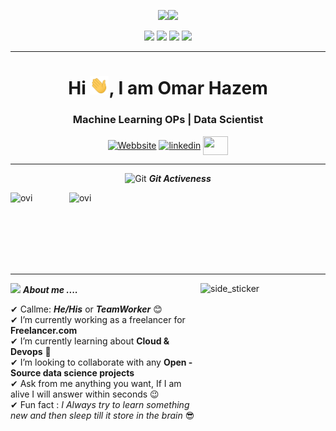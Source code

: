 
 <p align="center">
<img src="https://blogger.googleusercontent.com/img/a/AVvXsEiwuZBmGjHoOs7QC70hmjijHlyCgyo39Me7z7zpwbAeFJU527dbmQACn0klaiaBteX3orea2j3HjQ9164Xznf8FGZtnoSXvqAFC-fWE-8K9Xz_OMHAPBaJEjc-oPhVzB_R1K2WSzWazpspTRTDVrSl84rqzDiPlF6-GauMvhX_M1noJbd44Qj413cA=s16000" width="300"><img src="https://blogger.googleusercontent.com/img/a/AVvXsEjtvfNXqEmWVHxzUUIZ4J_E8KgG1nSAJm96hNoj3SVFpgxnR0CtXjoP7jALpPcI6RawufgN7kvYJCWqbEMZC9kDIZsQfHOLcx87YlYie2XumffDmDCKYd2Em72N-gyQgYLUc4Fhi_Vs4QcIwA6353FO-qCLUn4bW6w3N-0klh0mbnX75FAjDFBst_M=s16000" width="300">

</p>






 <p align="center">
<img src="https://img.shields.io/badge/Age-23-blue" />
  <img src="https://img.shields.io/badge/Focus-Machine%20Learning%20%26%20 Devops-brightgreen" />
  <img src="https://img.shields.io/badge/Lives-Egypt-success" />
  <img src="https://img.shields.io/badge/Languages-English%20%26%20Arabic-brightgreen" />
</p>
<hr>
<h1 align="center">Hi <img src="https://raw.githubusercontent.com/ABSphreak/ABSphreak/master/gifs/Hi.gif" width="30px">, I am Omar Hazem </h1>
<h3 align="center">Machine Learning OPs | Data Scientist </h3>
<p align="center">
<a href="http://www.meetomarhazem.me" target="blank"><img align="center" src="https://icons-for-free.com/iconfiles/png/512/chrome+google+chrome+icon-1320168278366695010.png" alt="Webbsite" height="40" width="40" /></a>
<a href="www.linkedin.com/in/omar-hazem-57317413a" target="blank"><img align="center" src="https://image.flaticon.com/icons/png/128/174/174857.png" alt="linkedin" height="40" width="40" /></a>  
 <a href = "mailto: omarhazem6@gmail.com"><img align="center" src="https://seeklogo.com/images/G/gmail-new-2020-logo-32DBE11BB4-seeklogo.com.png" height="30" width="40" /></a>
</p>
</p>



  <hr>
  <p align="center">
 <img src="https://media.giphy.com/media/W5eoZHPpUx9sapR0eu/giphy.gif" width="30px" alt="Git"/>&nbsp;<i><b>Git Activeness</b></i></p>
 
<p><img align="left" src="https://github-readme-stats.vercel.app/api/top-langs?username=Zomma2&show_icons=true&locale=en&layout=compact&theme=chartreuse-dark" alt="ovi" /></p>
<p>&nbsp;<img align="right" src="https://github-readme-stats.vercel.app/api?username=Zomma2&show_icons=true&locale=en&theme=chartreuse-dark" alt="ovi" width="410" /></p>
<br><br><br><br><br>

<hr>

<img align="right" width=200px height=200px alt="side_sticker" src="https://media.giphy.com/media/TEnXkcsHrP4YedChhA/giphy.gif" />

<img src="https://media.giphy.com/media/iY8CRBdQXODJSCERIr/giphy.gif" width="30px">&nbsp;***About me ....***

✔ Callme: ***He/His*** or ***TeamWorker*** 😊 <br>
✔ I’m currently working as a freelancer  for **Freelancer.com**<br>
✔ I’m currently learning about **Cloud & Devops** 🥰<br>
✔ I’m looking to collaborate with any **Open - Source data science projects**<br>
✔ Ask from me anything you want, If I am alive I will answer within seconds 😉<br>
✔ Fun fact : *I Always try to learn something new and then sleep till it store in the brain* 😎<br><br><br><br>






<!--
**Zomma2/Zomma2** is a ✨ _special_ ✨ repository because its `README.md` (this file) appears on your GitHub profile.

Here are some ideas to get you started:

- 🔭 I’m currently working on ...
- 🌱 I’m currently learning ...
- 👯 I’m looking to collaborate on ...
- 🤔 I’m looking for help with ...
- 💬 Ask me about ...
- 📫 How to reach me: ...
- 😄 Pronouns: ...
- ⚡ Fun fact: ...
-->
